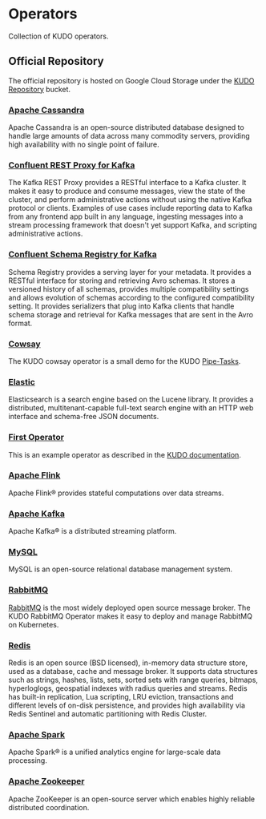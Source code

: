 # Operators

Collection of KUDO operators.

## Official Repository

The official repository is hosted on Google Cloud Storage under the [KUDO Repository](https://kudo-repository.storage.googleapis.com) bucket.

### [Apache Cassandra](https://github.com/kudobuilder/operators/tree/master/repository/cassandra)

Apache Cassandra is an open-source distributed database designed to handle large amounts of data across many commodity servers, providing high availability with no single point of failure.

### [Confluent REST Proxy for Kafka](https://github.com/kudobuilder/operators/tree/master/repository/confluent-rest-proxy)

The Kafka REST Proxy provides a RESTful interface to a Kafka cluster. It makes
it easy to produce and consume messages, view the state of the cluster, and
perform administrative actions without using the native Kafka protocol or
clients. Examples of use cases include reporting data to Kafka from any
frontend app built in any language, ingesting messages into a stream processing
framework that doesn't yet support Kafka, and scripting administrative actions.

### [Confluent Schema Registry for Kafka](https://github.com/kudobuilder/operators/tree/master/repository/confluent-schema-registry)

Schema Registry provides a serving layer for your metadata. It provides a
RESTful interface for storing and retrieving Avro schemas. It stores a versioned
history of all schemas, provides multiple compatibility settings and allows
evolution of schemas according to the configured compatibility setting. It
provides serializers that plug into Kafka clients that handle schema storage and
retrieval for Kafka messages that are sent in the Avro format.

### [Cowsay](https://github.com/kudobuilder/operators/tree/master/repository/cowsay)

The KUDO cowsay operator is a small demo for the KUDO [Pipe-Tasks](https://github.com/kudobuilder/kudo/blob/master/keps/0017-pipe-tasks.md).

### [Elastic](https://github.com/kudobuilder/operators/tree/master/repository/elastic)

Elasticsearch is a search engine based on the Lucene library. It provides a distributed, multitenant-capable full-text search engine with an HTTP web interface and schema-free JSON documents.

### [First Operator](https://github.com/kudobuilder/operators/tree/master/repository/first-operator)

This is an example operator as described in the [KUDO documentation](https://kudo.dev/docs/developing-operators.html).

### [Apache Flink](https://github.com/kudobuilder/operators/tree/master/repository/flink)

Apache Flink® provides stateful computations over data streams.

### [Apache Kafka](https://github.com/kudobuilder/operators/tree/master/repository/kafka)

Apache Kafka® is a distributed streaming platform.

### [MySQL](https://github.com/kudobuilder/operators/tree/master/repository/mysql)

MySQL is an open-source relational database management system.

### [RabbitMQ](https://github.com/kudobuilder/operators/tree/master/repository/rabbitmq)

[RabbitMQ](https://www.rabbitmq.com/) is the most widely deployed open source message broker.
The KUDO RabbitMQ Operator makes it easy to deploy and manage RabbitMQ on Kubernetes.

### [Redis](https://github.com/kudobuilder/operators/tree/master/repository/redis)

Redis is an open source (BSD licensed), in-memory data structure store, used as a database, cache and message broker. It supports data structures such as strings, hashes, lists, sets, sorted sets with range queries, bitmaps, hyperloglogs, geospatial indexes with radius queries and streams. Redis has built-in replication, Lua scripting, LRU eviction, transactions and different levels of on-disk persistence, and provides high availability via Redis Sentinel and automatic partitioning with Redis Cluster.

### [Apache Spark](https://github.com/kudobuilder/operators/tree/master/repository/spark)

Apache Spark® is a unified analytics engine for large-scale data processing.

### [Apache Zookeeper](https://github.com/kudobuilder/operators/tree/master/repository/zookeeper)

Apache ZooKeeper is an open-source server which enables highly reliable distributed coordination.
